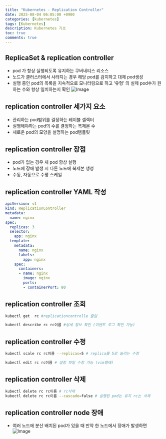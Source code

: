 ```yaml
---
title: "Kubernetes - Replication Controller"
date: 2025-08-04 06:05:00 +0900
categories: [kubernetes]
tags: [Kubernetes]
description: Kubernetes 기초
toc: true
comments: true
---
```


## ReplicaSet & replication controller

- pod 가 항상 실행되도록 유지하는 쿠버네티스 리소스
- 노드가 클러스터에서 사라지는 경우 해당 pod를 감지하고 대체 pod생성
- 실행 중인 pod의 목록을 지속적으로 모니터링으로 하고 ‘유형’ 의 실제 pod수가 원하는 수와 항상 일치하는지 확인
![Image](https://prod-files-secure.s3.us-west-2.amazonaws.com/e6db513d-ec54-40ff-aa74-2487b0bcfe15/62301a90-6c63-42b4-adb7-d05287ad1abc/Untitled.png?X-Amz-Algorithm=AWS4-HMAC-SHA256&X-Amz-Content-Sha256=UNSIGNED-PAYLOAD&X-Amz-Credential=ASIAZI2LB466VYKDCIER%2F20250805%2Fus-west-2%2Fs3%2Faws4_request&X-Amz-Date=20250805T002707Z&X-Amz-Expires=3600&X-Amz-Security-Token=IQoJb3JpZ2luX2VjEBcaCXVzLXdlc3QtMiJHMEUCIHse6XppuydVfORsAN1sRkqtUvYdZrO5hdmppb8HxCVyAiEAnpaYh3JnZa295LletPxondqFtY7Y2ab7u%2BXLhkxG%2Fp8q%2FwMIUBAAGgw2Mzc0MjMxODM4MDUiDLlcbCVyZezjjgJf0ircA8Jk48H3uVXEUOohxDrKENDFqdN0V0B2lhpO3mljCNp5RHqpeFpSu%2BnYs53xrcLkJHZhpdVJ63QnyHoZSnBG9hSvRwraQB4MRV%2BSzj%2BMTj7YsyoM9jtErwUqX7HhlF1J%2Fyp6we%2B%2FUG%2FzNH3BFOFA7c4aq2dvafNj7ImNOX6rHElryjOFGfW8itLtxOBI2rYyHrJnRdKN67MMiO2qbz7PQx9PxCpt6ZpNTSnBAGb0MsGOwzenXfqr1ne9Q6%2BeRfFSgVVEVLsdMeGy4%2BJ7irvB7c%2FJssREmIKajPHSO3NVvpphPYxuklMmG9uVcMi1hboLvWOPhuw%2Fks1Q%2B5lXUUVlHC%2BZfO1MapAc7y8CL2GqBFT2lvtQeo9kGNjHwMBTe3zUwvW5ZFil3jnyvuMq%2FcF1NFeQPlM9mOJV3Suo5C8944b9NZ5V71MDJVmdVapO%2FqzmPYPuQO283HMwYmEGqTkrw2UWFFRFoKZ3LVhTQ6Ky4JE39IzN3lm8uugUvvY17UJmf7vjcQhEWtwAG%2FbEPTFpTdTGYuJWEdy3prqtXs3OURc3WJ%2FcbX4KDrozA4%2FwYEcQPp0u0c5UyyCs1I3IDPCl5FovwsC%2BkSI%2FNzbq9lbjyjUCtFUvLUhEaXKiF0SgMJf0xMQGOqUBKKu7H7fjzKXi4UoFi7GHhprm8Cp%2BdhVHLaDTQfqOsfajFxVhVNrdGGTNpb1C3c1NRq0nrGFaAPT1qCLBFdG9B0l2a4WRWTsjjMaoPPHdsN9lnjo04oZHQtwTxfmbFJ8XROAOSK4zS9WAUehYb8Yk2bZWYMEypP9dy4dT3lpCTleRVB6WcR7nH%2BbYtQTYsAll%2FAO%2BhY1tGmPuuv%2FVPWahb6U%2Fg7i2&X-Amz-Signature=f47040681395feb617e598e37af0594c99b24177a45e4bc74c3a6294d093dddb&X-Amz-SignedHeaders=host&x-amz-checksum-mode=ENABLED&x-id=GetObject)

 

## replication controller 세가지 요소

- 관리하는 pod범위를 결정하는 레이블 셀렉터
- 실행해야하는 pod의 수를 결정하는 복제본 수
- 새로운 pod의 모양을 설명하는 pod템플릿
## replication controller 장점 

- pod가 없는 경우 새 pod 항상 실행
- 노드에 장애 발생 시 다른 노드에 복제본 생성
- 수동, 자동으로 수평 스케일
## replication controller YAML 작성

```yaml
apiVersion: v1
kind: ReplicationController
metadata:
  name: nginx
spec:
  replicas: 3
  selector:
    app: nginx
  template:
    metadata:
      name: nginx
      labels:
        app: nginx
    spec:
      containers:
      - name: nginx
        image: nginx
        ports:
        - containerPort: 80
```

## replication controller 조회

```bash
kubectl get  rc #replicationcontrolle 줄임
```

```bash
kubectl describe rc rc이름 #상세 정보 확인 (이벤트 로그 확인 가능)
```

## replication controller 수정

```bash
kubectl scale rc rc이름 --replicas=5 # replica를 5로 늘리는 수정

kubectl edit rc rc이름 # 설정 파일 수정 가능 (vim형태)
```

## replication controller 삭제

```bash
kubectl delete rc rc이름 # rc삭제
kubectl delete rc rc이름 --cascade=false # 실행된 pod는 유지 rc는 삭제
```

## replication controller node 장애 

- 여러 노드에 분산 배치된 pod가 있을 때 만약 한 노드에서 장애가 발생하면 
![Image](https://prod-files-secure.s3.us-west-2.amazonaws.com/e6db513d-ec54-40ff-aa74-2487b0bcfe15/5734a11c-7eb9-439a-94e2-3aa375662766/Untitled.png?X-Amz-Algorithm=AWS4-HMAC-SHA256&X-Amz-Content-Sha256=UNSIGNED-PAYLOAD&X-Amz-Credential=ASIAZI2LB466VYKDCIER%2F20250805%2Fus-west-2%2Fs3%2Faws4_request&X-Amz-Date=20250805T002708Z&X-Amz-Expires=3600&X-Amz-Security-Token=IQoJb3JpZ2luX2VjEBcaCXVzLXdlc3QtMiJHMEUCIHse6XppuydVfORsAN1sRkqtUvYdZrO5hdmppb8HxCVyAiEAnpaYh3JnZa295LletPxondqFtY7Y2ab7u%2BXLhkxG%2Fp8q%2FwMIUBAAGgw2Mzc0MjMxODM4MDUiDLlcbCVyZezjjgJf0ircA8Jk48H3uVXEUOohxDrKENDFqdN0V0B2lhpO3mljCNp5RHqpeFpSu%2BnYs53xrcLkJHZhpdVJ63QnyHoZSnBG9hSvRwraQB4MRV%2BSzj%2BMTj7YsyoM9jtErwUqX7HhlF1J%2Fyp6we%2B%2FUG%2FzNH3BFOFA7c4aq2dvafNj7ImNOX6rHElryjOFGfW8itLtxOBI2rYyHrJnRdKN67MMiO2qbz7PQx9PxCpt6ZpNTSnBAGb0MsGOwzenXfqr1ne9Q6%2BeRfFSgVVEVLsdMeGy4%2BJ7irvB7c%2FJssREmIKajPHSO3NVvpphPYxuklMmG9uVcMi1hboLvWOPhuw%2Fks1Q%2B5lXUUVlHC%2BZfO1MapAc7y8CL2GqBFT2lvtQeo9kGNjHwMBTe3zUwvW5ZFil3jnyvuMq%2FcF1NFeQPlM9mOJV3Suo5C8944b9NZ5V71MDJVmdVapO%2FqzmPYPuQO283HMwYmEGqTkrw2UWFFRFoKZ3LVhTQ6Ky4JE39IzN3lm8uugUvvY17UJmf7vjcQhEWtwAG%2FbEPTFpTdTGYuJWEdy3prqtXs3OURc3WJ%2FcbX4KDrozA4%2FwYEcQPp0u0c5UyyCs1I3IDPCl5FovwsC%2BkSI%2FNzbq9lbjyjUCtFUvLUhEaXKiF0SgMJf0xMQGOqUBKKu7H7fjzKXi4UoFi7GHhprm8Cp%2BdhVHLaDTQfqOsfajFxVhVNrdGGTNpb1C3c1NRq0nrGFaAPT1qCLBFdG9B0l2a4WRWTsjjMaoPPHdsN9lnjo04oZHQtwTxfmbFJ8XROAOSK4zS9WAUehYb8Yk2bZWYMEypP9dy4dT3lpCTleRVB6WcR7nH%2BbYtQTYsAll%2FAO%2BhY1tGmPuuv%2FVPWahb6U%2Fg7i2&X-Amz-Signature=d2656b90ca58382ec7ab91e9215e6e0c5e6a58dbe63844078631f02a7bfa4ac9&X-Amz-SignedHeaders=host&x-amz-checksum-mode=ENABLED&x-id=GetObject)


